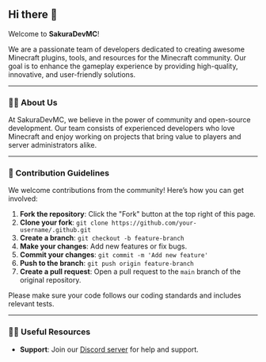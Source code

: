 ## Hi there 👋

Welcome to **SakuraDevMC**!

We are a passionate team of developers dedicated to creating awesome Minecraft plugins, tools, and resources for the Minecraft community. Our goal is to enhance the gameplay experience by providing high-quality, innovative, and user-friendly solutions.

---

### 🙋‍♀️ About Us

At SakuraDevMC, we believe in the power of community and open-source development. Our team consists of experienced developers who love Minecraft and enjoy working on projects that bring value to players and server administrators alike.

---

### 🌈 Contribution Guidelines

We welcome contributions from the community! Here’s how you can get involved:

1. **Fork the repository**: Click the "Fork" button at the top right of this page.
2. **Clone your fork**: `git clone https://github.com/your-username/.github.git`
3. **Create a branch**: `git checkout -b feature-branch`
4. **Make your changes**: Add new features or fix bugs.
5. **Commit your changes**: `git commit -m 'Add new feature'`
6. **Push to the branch**: `git push origin feature-branch`
7. **Create a pull request**: Open a pull request to the `main` branch of the original repository.

Please make sure your code follows our coding standards and includes relevant tests.

---

### 👩‍💻 Useful Resources

- **Support**: Join our [Discord server](https://discord.gg/8SKy9pBmY9) for help and support.
